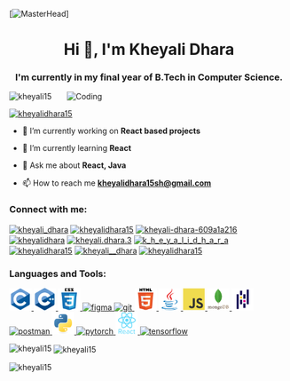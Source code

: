 [![MasterHead](https://cdn.dribbble.com/users/17707/screenshots/2413754/rrr.gif)]

<h1 align="center">Hi 👋, I'm Kheyali Dhara</h1>
<h3 align="center">I'm currently in my final year of B.Tech in Computer Science.</h3>

<img align="right" alt="Coding" width="400" src="https://cdn.dribbble.com/users/1063314/screenshots/3020974/tdsocial_dribbble.gif"/>

<p align="left"> <img src="https://komarev.com/ghpvc/?username=kheyali15&label=Profile%20views&color=0e75b6&style=flat" alt="kheyali15" /> </p>

<p align="left"> <a href="https://twitter.com/kheyalidhara15" target="blank"><img src="https://img.shields.io/twitter/follow/kheyalidhara15?logo=twitter&style=for-the-badge" alt="kheyalidhara15" /></a> </p>

- 🔭 I’m currently working on **React based projects**

- 🌱 I’m currently learning **React**

- 💬 Ask me about **React, Java**

- 📫 How to reach me **kheyalidhara15sh@gmail.com**

<h3 align="left">Connect with me:</h3>
<p align="left">
<a href="https://codepen.io/kheyali_dhara" target="blank"><img align="center" src="https://raw.githubusercontent.com/rahuldkjain/github-profile-readme-generator/master/src/images/icons/Social/codepen.svg" alt="kheyali_dhara" height="30" width="40" /></a>
<a href="https://twitter.com/kheyalidhara15" target="blank"><img align="center" src="https://raw.githubusercontent.com/rahuldkjain/github-profile-readme-generator/master/src/images/icons/Social/twitter.svg" alt="kheyalidhara15" height="30" width="40" /></a>
<a href="https://linkedin.com/in/kheyali-dhara-609a1a216" target="blank"><img align="center" src="https://raw.githubusercontent.com/rahuldkjain/github-profile-readme-generator/master/src/images/icons/Social/linked-in-alt.svg" alt="kheyali-dhara-609a1a216" height="30" width="40" /></a>
<a href="https://kaggle.com/kheyalidhara" target="blank"><img align="center" src="https://raw.githubusercontent.com/rahuldkjain/github-profile-readme-generator/master/src/images/icons/Social/kaggle.svg" alt="kheyalidhara" height="30" width="40" /></a>
<a href="https://fb.com/kheyali.dhara.3" target="blank"><img align="center" src="https://raw.githubusercontent.com/rahuldkjain/github-profile-readme-generator/master/src/images/icons/Social/facebook.svg" alt="kheyali.dhara.3" height="30" width="40" /></a>
<a href="https://instagram.com/k_h_e_y_a_l_i_d_h_a_r_a" target="blank"><img align="center" src="https://raw.githubusercontent.com/rahuldkjain/github-profile-readme-generator/master/src/images/icons/Social/instagram.svg" alt="k_h_e_y_a_l_i_d_h_a_r_a" height="30" width="40" /></a>
<a href="https://www.hackerrank.com/kheyalidhara15" target="blank"><img align="center" src="https://raw.githubusercontent.com/rahuldkjain/github-profile-readme-generator/master/src/images/icons/Social/hackerrank.svg" alt="kheyalidhara15" height="30" width="40" /></a>
<a href="https://www.leetcode.com/kheyali__dhara" target="blank"><img align="center" src="https://raw.githubusercontent.com/rahuldkjain/github-profile-readme-generator/master/src/images/icons/Social/leet-code.svg" alt="kheyali__dhara" height="30" width="40" /></a>
<a href="https://auth.geeksforgeeks.org/user/kheyalidhara15" target="blank"><img align="center" src="https://raw.githubusercontent.com/rahuldkjain/github-profile-readme-generator/master/src/images/icons/Social/geeks-for-geeks.svg" alt="kheyalidhara15" height="30" width="40" /></a>
</p>

<h3 align="left">Languages and Tools:</h3>
<p align="left"> <a href="https://www.cprogramming.com/" target="_blank" rel="noreferrer"> <img src="https://raw.githubusercontent.com/devicons/devicon/master/icons/c/c-original.svg" alt="c" width="40" height="40"/> </a> <a href="https://www.w3schools.com/cpp/" target="_blank" rel="noreferrer"> <img src="https://raw.githubusercontent.com/devicons/devicon/master/icons/cplusplus/cplusplus-original.svg" alt="cplusplus" width="40" height="40"/> </a> <a href="https://www.w3schools.com/css/" target="_blank" rel="noreferrer"> <img src="https://raw.githubusercontent.com/devicons/devicon/master/icons/css3/css3-original-wordmark.svg" alt="css3" width="40" height="40"/> </a> <a href="https://www.figma.com/" target="_blank" rel="noreferrer"> <img src="https://www.vectorlogo.zone/logos/figma/figma-icon.svg" alt="figma" width="40" height="40"/> </a> <a href="https://git-scm.com/" target="_blank" rel="noreferrer"> <img src="https://www.vectorlogo.zone/logos/git-scm/git-scm-icon.svg" alt="git" width="40" height="40"/> </a> <a href="https://www.w3.org/html/" target="_blank" rel="noreferrer"> <img src="https://raw.githubusercontent.com/devicons/devicon/master/icons/html5/html5-original-wordmark.svg" alt="html5" width="40" height="40"/> </a> <a href="https://www.java.com" target="_blank" rel="noreferrer"> <img src="https://raw.githubusercontent.com/devicons/devicon/master/icons/java/java-original.svg" alt="java" width="40" height="40"/> </a> <a href="https://developer.mozilla.org/en-US/docs/Web/JavaScript" target="_blank" rel="noreferrer"> <img src="https://raw.githubusercontent.com/devicons/devicon/master/icons/javascript/javascript-original.svg" alt="javascript" width="40" height="40"/> </a> <a href="https://www.mongodb.com/" target="_blank" rel="noreferrer"> <img src="https://raw.githubusercontent.com/devicons/devicon/master/icons/mongodb/mongodb-original-wordmark.svg" alt="mongodb" width="40" height="40"/> </a> <a href="https://pandas.pydata.org/" target="_blank" rel="noreferrer"> <img src="https://raw.githubusercontent.com/devicons/devicon/2ae2a900d2f041da66e950e4d48052658d850630/icons/pandas/pandas-original.svg" alt="pandas" width="40" height="40"/> </a> <a href="https://postman.com" target="_blank" rel="noreferrer"> <img src="https://www.vectorlogo.zone/logos/getpostman/getpostman-icon.svg" alt="postman" width="40" height="40"/> </a> <a href="https://www.python.org" target="_blank" rel="noreferrer"> <img src="https://raw.githubusercontent.com/devicons/devicon/master/icons/python/python-original.svg" alt="python" width="40" height="40"/> </a> <a href="https://pytorch.org/" target="_blank" rel="noreferrer"> <img src="https://www.vectorlogo.zone/logos/pytorch/pytorch-icon.svg" alt="pytorch" width="40" height="40"/> </a> <a href="https://reactjs.org/" target="_blank" rel="noreferrer"> <img src="https://raw.githubusercontent.com/devicons/devicon/master/icons/react/react-original-wordmark.svg" alt="react" width="40" height="40"/> </a> <a href="https://www.tensorflow.org" target="_blank" rel="noreferrer"> <img src="https://www.vectorlogo.zone/logos/tensorflow/tensorflow-icon.svg" alt="tensorflow" width="40" height="40"/> </a> </p>

<p><img align="left" src="https://github-readme-stats.vercel.app/api/top-langs?username=kheyali15&show_icons=true&locale=en&layout=compact" alt="kheyali15" /></p>

<p>&nbsp;<img align="center" src="https://github-readme-stats.vercel.app/api?username=kheyali15&show_icons=true&locale=en" alt="kheyali15" /></p>

<p><img align="center" src="https://github-readme-streak-stats.herokuapp.com/?user=kheyali15&" alt="kheyali15" /></p>
